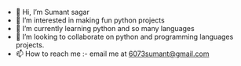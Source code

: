 - 👋 Hi, I’m Sumant sagar
- 👀 I’m interested in making fun python projects 
- 🌱 I’m currently learning python and so many languages
- 💞️ I’m looking to collaborate on python and programming languages projects.
- 📫 How to reach me :- email me at 6073sumant@gmail.com
<!---
sumant6073/sumant6073 is a ✨ special ✨ repository because its `README.md` (this file) appears on your GitHub profile.
You can click the Preview link to take a look at your changes.
--->
